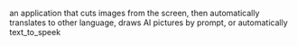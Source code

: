 an application that cuts images from the screen, then automatically translates to other language, draws AI pictures by prompt, or automatically text_to_speek
